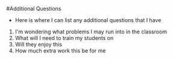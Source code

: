 #Additional Questions

* Here is where I can list any additional questions that I have

1. I'm wondering what problems I may run into in the classroom
2. What will I need to train my students on
3. Will they enjoy this
4. How much extra work this be for me
